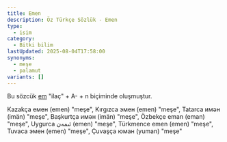 ```yaml
---
title: Emen
description: Öz Türkçe Sözlük - Emen
type:
  - isim
category:
  - Bitki bilim
lastUpdated: 2025-08-04T17:58:00
synonyms:
  - meşe
  - palamut
variants: []
---
```

Bu sözcük [em](/sozluk/em) "ilaç" + A- + n biçiminde oluşmuştur. 

Kazakça емен (emen) "meşe", Kırgızca эмен (emen) "meşe", Tatarca имән (imän) "meşe", Başkurtça имән (imän) "meşe", Özbekçe eman (eman) "meşe", Uygurca ئىمەن (emen) "meşe", Türkmence emen (emen) "meşe", Tuvaca эмен (emen) "meşe", Çuvaşça юман (yuman) "meşe"
